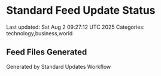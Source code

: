 # Standard Feed Update Status
Last updated: Sat Aug  2 09:27:12 UTC 2025
Categories: technology,business,world

## Feed Files Generated

Generated by Standard Updates Workflow
